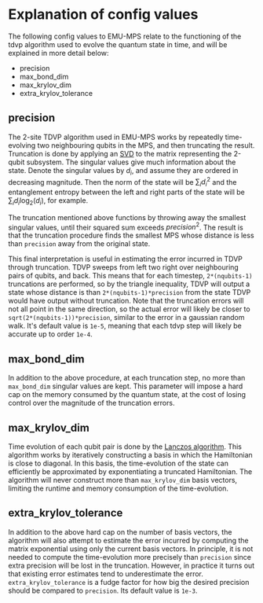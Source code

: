 # Explanation of config values

The following config values to EMU-MPS relate to the functioning of the tdvp algorithm used to evolve the quantum state in time, and will be explained in more detail below:

- precision
- max_bond_dim
- max_krylov_dim
- extra_krylov_tolerance

## precision

The 2-site TDVP algorithm used in EMU-MPS works by repeatedly time-evolving two neighbouring qubits in the MPS, and then truncating the result. Truncation is done by applying an [SVD](https://en.wikipedia.org/wiki/Singular_value_decomposition) to the matrix representing the 2-qubit subsystem.
The singular values give much information about the state. Denote the singular values by $d_i$, and assume they are ordered in decreasing magnitude.
Then the norm of the state will be $\sum_i d_i^2$ and the entanglement entropy between the left and right parts of the state will be $\sum_i d_i \log_2(d_i)$, for example.

The truncation mentioned above functions by throwing away the smallest singular values, until their squared sum exceeds $precision^2$. The result is that the truncation procedure finds the smallest MPS whose distance is less than `precision` away from the original state.

This final interpretation is useful in estimating the error incurred in TDVP through truncation. TDVP sweeps from left two right over neighbouring pairs of qubits, and back. This means that for each timestep, `2*(nqubits-1)` truncations are performed, so by the triangle inequality, TDVP will output a state whose distance is than `2*(nqubits-1)*precision` from the state TDVP would have output without truncation. Note that the truncation errors will not all point in the same direction, so the actual error will likely be closer to `sqrt(2*(nqubits-1))*precision`, similar to the error in a gaussian random walk. It's default value is `1e-5`, meaning that each tdvp step will likely be accurate up to order `1e-4`.

## max_bond_dim

In addition to the above procedure, at each truncation step, no more than `max_bond_dim` singular values are kept. This parameter will impose a hard cap on the memory consumed by the quantum state, at the cost of losing control over the magnitude of the truncation errors.

## max_krylov_dim

Time evolution of each qubit pair is done by the [Lanczos algorithm](https://en.wikipedia.org/wiki/Lanczos_algorithm). This algorithm works by iteratively constructing a basis in which the Hamiltonian is close to diagonal. In this basis, the time-evolution of the state can efficiently be approximated by exponentiating a truncated Hamiltonian. The algorithm will never construct more than `max_krylov_dim` basis vectors, limiting the runtime and memory consumption of the time-evolution.

## extra_krylov_tolerance

In addition to the above hard cap on the number of basis vectors, the algorithm will also attempt to estimate the error incurred by computing the matrix exponential using only the current basis vectors. In principle, it is not needed to compute the time-evolution more precisely than `precision` since extra precision will be lost in the truncation. However, in practice it turns out that existing error estimates tend to underestimate the error. `extra_krylov_tolerance` is a fudge factor for how big the desired precision should be compared to `precision`. Its default value is `1e-3`.
